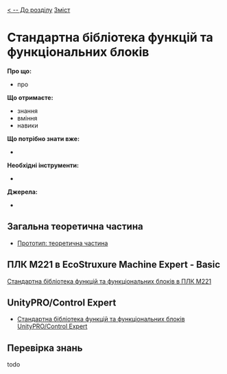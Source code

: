[< -- До розділу](../README.md)         [Зміст](../../contents.md)

# Стандартна бібліотека функцій та функціональних блоків

**Про що:**

- про 

**Що отримаєте:**

- знання 
- вміння 
- навики 

**Що потрібно знати вже:**

- 

**Необхідні інструменти:**

- 

**Джерела:** 

- 

## Загальна теоретична частина

- [Прототип: теоретична частина](teor.md)

## ПЛК M221 в EcoStruxure Machine Expert - Basic

[Стандартна бібліотека функцій та функціональних блоків в ПЛК M221](teorm221.md)

## UnityPRO/Control Expert

- [Стандартна бібліотека функцій та функціональних блоків UnityPRO/Control Expert](teorun.md)



## Перевірка знань

todo